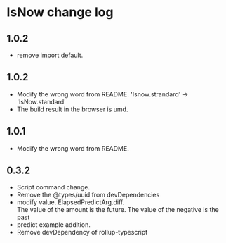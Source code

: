 # IsNow change log

## 1.0.2
* remove import default.

## 1.0.2
* Modify the wrong word from README. 'Isnow.strandard' ->  'IsNow.standard'
* The build result in the browser is umd.

## 1.0.1
* Modify the wrong word from README.

## 0.3.2
* Script command change.
* Remove the @types/uuid from devDependencies
* modify value. ElapsedPredictArg.diff.  
  The value of the amount is the future. The value of the negative is the past
* predict example addition.
* Remove devDependency of rollup-typescript
